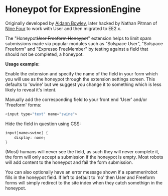 Honeypot for ExpressionEngine
===========================================
Originally developed by <a href="http://bridgingunit.com">Aidann Bowley</a>, later hacked by Nathan Pitman of <a href="http://github.com/ninefour">Nine Four</a> to work with User and then migrated to EE2.x.

The "Honeypot<s>User Freeform Honeypot</s>" extension helps to limit spam submissions made via popular modules such as "Solspace User", "Solspace Freeform" and "Expresso FreeMember" by testing against a field that should not be completed, a honeypot.


<b>Usage example:</b>

Enable the extension and specify the name of the field in your form which you will use as the honeypot through the extension settings screen. This defaults to 'swine' but we suggest you change it to something which is less likely to reveal it's intent.

Manually add the corresponding field to your front end 'User' and/or 'Freeform' forms:

```c
<input type="text" name="swine">
```
Hide the field in question using CSS:

```c
input[name=swine] {
	display: none;
}
```

(Most) humans will never see the field, as such they will never complete it, the form will only accept a submission if the honeypot is empty. Most robots will add content to the honeypot and fail the form submission.

You can also optionally  have an error message shown if a spammer/robot fills in the honeypot field. If left to default to 'no' then User and Freeform forms will simply redirect to the site index when they catch somethign in the honeypot.
